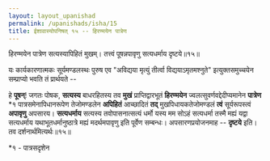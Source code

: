 ```yaml
---
layout: layout_upanishad
permalink: /upanishads/isha/15
title: ईशावास्योपनिषत् १५ -- हिरण्मयेन पात्रेण
---
```


<div class="mulam" markdown="1">
हिरण्मयेन पात्रेण सत्यस्यापिहितं मुखम्।  
तत्त्वं पूषन्नपावृणु सत्यधर्माय दृष्टये॥१५॥
</div>

यः कार्यकारणात्मकः सूर्यमण्डलस्थः पुरुष एव "अविद्यया मृत्युं तीर्त्वा विद्ययाऽमृतमश्नुते" इत्युक्तसमुच्चयेन सम्प्राप्यो भवति तं प्रार्थयते --

हे **पूषन्**! जगतः पोषक, **सत्यस्य** बाधरहितस्य तव **मुखं** प्राप्तिद्वारभूतं **हिरण्मयेन** ज्वलत्सुवर्णवद्देदीप्यमानेन **पात्रेण** *१ पात्रसमेनापिधानरूपेण तेजोमण्डलेन **अपिहितं** आच्छादितं **तद्** मुखपिधायकतेजोमण्डलं **त्वं** सूर्यरूपस्त्वं **अपावृणु** अपसारय। **सत्यधर्माय** सत्यस्य तवोपासनात्सत्यं धर्मो यस्य मम सोऽहं सत्यधर्मा तस्मै मह्यं यद्वा सत्यधर्माय यथाभूतधर्मानुष्ठात्रे मह्यं मदर्थमपावृणु इति पूर्वेण सम्बन्धः। अपसारणप्रयोजनमाह -- **दृष्टये** इति। तव दर्शनार्थमित्यर्थः॥१५॥ 

<div class="footnote" markdown="1">
*१ - पात्रसदृशेन
</div>

